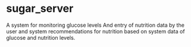 # sugar_server

A system for monitoring glucose levels
And entry of nutrition data by the user and system recommendations for nutrition based on system data of glucose and nutrition levels.
